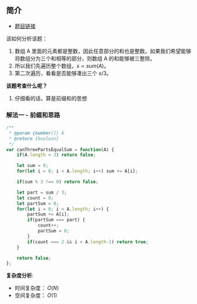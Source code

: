 ## 简介
- [题目链接](https://leetcode-cn.com/problems/partition-array-into-three-parts-with-equal-sum/)

该如何分析该题：
1. 数组 A 里面的元素都是整数，因此任意部分的和也是整数。如果我们希望能够将数组分为三个和相等的部分，则数组 A 的和能够被三整除。
2. 所以我们先遍历整个数组，$s = sum(A)$。
3. 第二次遍历，看看是否能够凑出三个 $s/3$。

**该题考查什么呢？**
1. 仔细看的话，算是前缀和的思想

### 解法一 - 前缀和思路
```javascript
/**
 * @param {number[]} A
 * @return {boolean}
 */
var canThreePartsEqualSum = function(A) {
    if(A.length < 3) return false;

    let sum = 0;
    for(let i = 0; i < A.length; i++) sum += A[i];

    if(sum % 3 !== 0) return false;

    let part = sum / 3;
    let count = 0;
    let partSum = 0;
    for(let i = 0; i < A.length; i++) {
        partSum += A[i];
        if(partSum === part) {
            count++;
            partSum = 0;
        }
        if(count === 2 && i < A.length-1) return true;
    }

    return false;
};

```

**复杂度分析**:
- 时间复杂度： $O(N)$
- 空间复杂度： $O(1)$